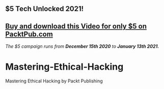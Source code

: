 ## $5 Tech Unlocked 2021!
[Buy and download this Video for only $5 on PacktPub.com](https://www.packtpub.com/product/mastering-ethical-hacking-video/9781788994507)
-----
*The $5 campaign         runs from __December 15th 2020__ to __January 13th 2021.__*

# Mastering-Ethical-Hacking
Mastering Ethical Hacking by Packt Publishing

